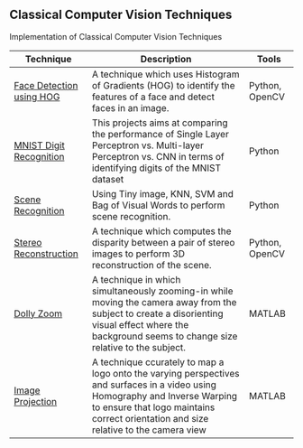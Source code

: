 ## Classical Computer Vision Techniques

Implementation of Classical Computer Vision Techniques

| Technique | Description | Tools |
|-----------|-------------| ---------|
| [Face Detection using HOG](./face-detection/) | A technique which uses Histogram of Gradients (HOG) to identify the features of a face and detect faces in an image. | Python, OpenCV |
| [MNIST Digit Recognition](./mnist-digit-recognition/) | This projects aims at comparing the performance of Single Layer Perceptron vs. Multi-layer Perceptron vs. CNN in terms of identifying digits of the MNIST dataset | Python |
| [Scene Recognition](./scene-recognition/) | Using Tiny image, KNN, SVM and Bag of Visual Words to perform scene recognition. | Python |
| [Stereo Reconstruction](./stereo-reconstruction/) | A technique which computes the disparity between a pair of stereo images to perform 3D reconstruction of the scene. | Python, OpenCV |
| [Dolly Zoom](./dolly-zoom/) | A technique in which simultaneously zooming-in while moving the camera away from the subject to create a disorienting visual effect where the background seems to change size relative to the subject. | MATLAB |
| [Image Projection](./image_projection/) | A technique ccurately to map a logo onto the varying perspectives and surfaces in a video using Homography and Inverse Warping to ensure that logo maintains correct orientation and size relative to the camera view| MATLAB |
